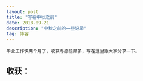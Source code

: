 ```yaml
---
layout: post
title: "写在中秋之前"
date: 2018-09-21
description: "中秋之前的一些记录"
tag: 博客 
---   
```


    毕业工作快两个月了，收获与感悟颇多，写在这里跟大家分享一下。


## 收获：
　